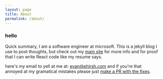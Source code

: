 ```yaml
---
layout: page
title: About
permalink: /about/
---
```


### hello

Quick summary, I am a software engineer at microsoft. This is a jekyll blog I use to post thoughts, but check out my [main site](https://www.ehirsh.com) for more info and for proof that I can write React code like my resume says.

here's my email to yell at me at: [evan@ehirsh.com](mailto:evan@ehirsh.com)
and if you're that annoyed at my gramatical mistakes please just [make a PR with the fixes](https://github.com/evanextreme/evanextreme.github.io).